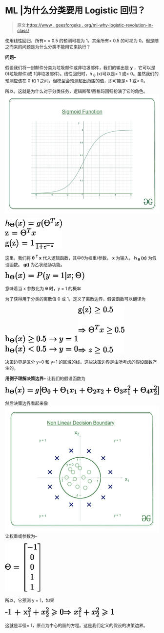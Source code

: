 # ML |为什么分类要用 Logistic 回归？

> 原文:[https://www . geesforgeks . org/ml-why-logistic-revolution-in-class/](https://www.geeksforgeeks.org/ml-why-logistic-regression-in-classification/)

使用线性回归，所有> = 0.5 的预测可视为 1，其余所有< 0.5 的可视为 0。但是随之而来的问题是为什么分类不能用它来执行？

**问题–**

假设我们将一封邮件分类为垃圾邮件或非垃圾邮件，我们的输出是 **y** ，它可以是 0(垃圾邮件)或 1(非垃圾邮件)。线性回归时，h <sub>θ</sub> (x)可以是> 1 或< 0。虽然我们的预测应该在 0 和 1 之间，但模型会预测超出范围的值，即可能是> 1 或< 0。

所以，这就是为什么对于分类任务，逻辑斯蒂/西格玛回归扮演了它的角色。
![](img/1da9ebc4c05d40b758b38fadab35ec73.png)

![ h_{\Theta} (x) = g (\Theta ^{T}x)  z =  \Theta ^{T}x  g(z) = \frac{1}{1+e^{-z}} ](img/2a2436c8315d383e3f195510b6023b22.png "Rendered by QuickLaTeX.com")

这里，我们将 **θ <sup>T</sup> x** 代入逻辑函数，其中θ为权重/参数， **x** 为输入， **h <sub>θ</sub> (x)** 为假设函数。 **g()** 为乙状结肠功能。

![  h_{\Theta} (x) = P( y =1 | x ; \Theta )  ](img/867c17fb5d3332e2674ff04016ed0a9e.png "Rendered by QuickLaTeX.com")

意味着当 x 参数化为 **θ** 时，y = 1 的概率

为了获得用于分类的离散值 0 或 1，定义了离散边界。假设函数可以翻译为

![  h_{\Theta} (x) \geq 0.5 \rightarrow y = 1  h_{\Theta} (x) < 0.5 \rightarrow y = 0 ](img/66035dd4b003675446cf6c07c57148f8.png "Rendered by QuickLaTeX.com")![  {g(z) \geq 0.5} \\  {\Rightarrow \Theta ^{T}x \geq 0.5} \\  {\Rightarrow z \geq 0.5 } ](img/ea9dfa4b7561a47ce2ab753340600a46.png "Rendered by QuickLaTeX.com")

决策边界是区分 y=0 和 y=1 的区域的线。这些决策边界是由所考虑的假设函数产生的。

**用例子理解决策边界–**
让我们的假设函数为

![  h_{\Theta}(x)= g[\Theta_{0}+ \Theta_1x_1+\Theta_2x_2+ \Theta_3x_1^2 + \Theta_4x_2^2 ]  ](img/347b0c395e63fc7cbf29d36429f6e84e.png "Rendered by QuickLaTeX.com")

然后决策边界看起来像
![](img/c3ad8cbde143aeefc7953bc27acc6a5f.png)
让权重或参数为–

![  \Theta=\begin{bmatrix} -1\\  0\\  0\\  1\\ 1 \end{bmatrix}  ](img/4846147de0a53b39c2a4da8dbceb8efb.png "Rendered by QuickLaTeX.com")

所以，它预测 y = 1，如果

![  -1 + x_{1}^2 + x_{2}^2 \geqslant 0  ](img/b0c404a794219ea8f92269d3514ec715.png "Rendered by QuickLaTeX.com")![  \Rightarrow x_{1}^2 + x_{2}^2 \geqslant 1  ](img/412e4c1f5dcfb6aa96d95f0f4bc24900.png "Rendered by QuickLaTeX.com")

这就是半径= 1，原点为中心的圆的方程。这是我们定义的假设的决策边界。